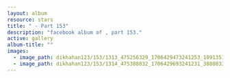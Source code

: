 ```yaml
---
layout: album
resource: stars
title: " - Part 153"
description: "facebook album of , part 153."
active: gallery
album-title: ""
images:
  - image_path: dikhahan123/153/1313_475256329_1706429473241253_1091351074331274886_n.jpg
  - image_path: dikhahan123/153/1314_475388032_1706429693241231_3880833137075906375_n.jpg
---
```

